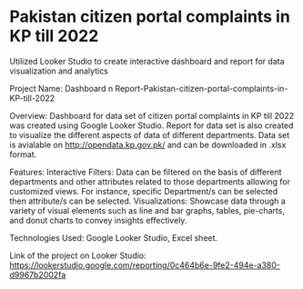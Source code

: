 # Pakistan citizen portal complaints in KP till 2022
Utilized Looker Studio to create interactive dashboard and report for data visualization and analytics

Project Name: Dashboard n Report-Pakistan-citizen-portal-complaints-in-KP-till-2022

Overview: Dashboard for data set of citizen portal complaints in KP till 2022 was created using Google Looker Studio. Report for data set is also created to visualize the different aspects of data of different departments. Data set is avialable on http://opendata.kp.gov.pk/ and can be downloaded in .xlsx format.

Features: 
Interactive Filters: Data can be filtered on the basis of different departments and other attributes related to those departments  allowing for customized views. 
For instance, specific Department/s can be selected then attribute/s can be selected.
Visualizations: Showcase data through a variety of visual elements such as line and bar graphs, tables, pie-charts, and donut charts to convey insights effectively.

Technologies Used: Google Looker Studio, Excel sheet.

Link of the project on Looker Studio: https://lookerstudio.google.com/reporting/0c464b6e-9fe2-494e-a380-d9967b2002fa
